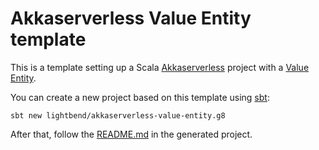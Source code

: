 # Akkaserverless Value Entity template

This is a template setting up a Scala [Akkaserverless](https://developer.lightbend.com/docs/akka-serverless/) project
with a [Value Entity](https://developer.lightbend.com/docs/akka-serverless/java/value-entity.html).

You can create a new project based on this template using
[sbt](https://www.scala-sbt.org/):

```
sbt new lightbend/akkaserverless-value-entity.g8
```

After that, follow the [README.md](src/main/g8/README.md) in the generated project.
 
